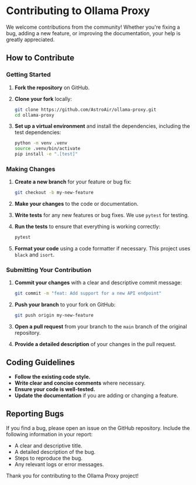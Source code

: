 # Contributing to Ollama Proxy

We welcome contributions from the community! Whether you're fixing a bug, adding a new feature, or improving the documentation, your help is greatly appreciated.

## How to Contribute

### Getting Started

1. **Fork the repository** on GitHub.
2. **Clone your fork** locally:

    ```bash
    git clone https://github.com/AstroAir/ollama-proxy.git
    cd ollama-proxy
    ```

3. **Set up a virtual environment** and install the dependencies, including the test dependencies:

    ```bash
    python -m venv .venv
    source .venv/bin/activate
    pip install -e ".[test]"
    ```

### Making Changes

1. **Create a new branch** for your feature or bug fix:

    ```bash
    git checkout -b my-new-feature
    ```

2. **Make your changes** to the code or documentation.
3. **Write tests** for any new features or bug fixes. We use `pytest` for testing.
4. **Run the tests** to ensure that everything is working correctly:

    ```bash
    pytest
    ```

5. **Format your code** using a code formatter if necessary. This project uses `black` and `isort`.

### Submitting Your Contribution

1. **Commit your changes** with a clear and descriptive commit message:

    ```bash
    git commit -m "feat: Add support for a new API endpoint"
    ```

2. **Push your branch** to your fork on GitHub:

    ```bash
    git push origin my-new-feature
    ```

3. **Open a pull request** from your branch to the `main` branch of the original repository.
4. **Provide a detailed description** of your changes in the pull request.

## Coding Guidelines

- **Follow the existing code style.**
- **Write clear and concise comments** where necessary.
- **Ensure your code is well-tested.**
- **Update the documentation** if you are adding or changing a feature.

## Reporting Bugs

If you find a bug, please open an issue on the GitHub repository. Include the following information in your report:

- A clear and descriptive title.
- A detailed description of the bug.
- Steps to reproduce the bug.
- Any relevant logs or error messages.

Thank you for contributing to the Ollama Proxy project!
